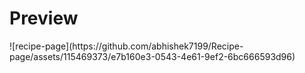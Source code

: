 <h1>Preview</h1>
![recipe-page](https://github.com/abhishek7199/Recipe-page/assets/115469373/e7b160e3-0543-4e61-9ef2-6bc666593d96)
